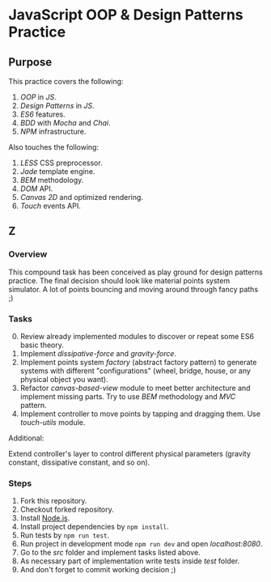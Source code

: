 # JavaScript OOP & Design Patterns Practice

## Purpose

This practice covers the following:

1. *OOP* in *JS*.
2. *Design Patterns* in *JS*.
3. *ES6* features.
4. *BDD* with *Mocha* and *Chai*.
5. *NPM* infrastructure.

Also touches the following:

1. *LESS* CSS preprocessor.
2. *Jade* template engine.
3. *BEM* methodology.
4. *DOM* API.
5. *Canvas 2D* and optimized rendering.
6. *Touch* events API.

## Z

### Overview

This compound task has been conceived as play ground for design patterns practice.
The final decision should look like material points system simulator.
A lot of points bouncing and moving around through fancy paths ;)

### Tasks

0. Review already implemented modules to discover or repeat some ES6 basic theory.
1. Implement *dissipative-force* and *gravity-force*.
2. Implement points system *factory* (abstract factory pattern) to generate systems with different "configurations" (wheel, bridge, house, or any physical object you want).
3. Refactor *canvas-based-view* module to meet better architecture and implement missing parts. Try to use *BEM* methodology and *MVC* pattern.
4. Implement controller to move points by tapping and dragging them. Use *touch-utils* module.

Additional:

Extend controller's layer to control different physical parameters (gravity constant, dissipative constant, and so on).

### Steps

1. Fork this repository.
2. Checkout forked repository.
1. Install [Node.js](http://nodejs.org/).
2. Install project dependencies by `npm install`.
3. Run tests by `npm run test`.
4. Run project in development mode `npm run dev` and open *localhost:8080*.
5. Go to the *src* folder and implement tasks listed above.
6. As necessary part of implementation write tests inside *test* folder.
7. And don't forget to commit working decision ;)
